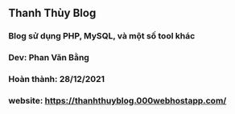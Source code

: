 ## Thanh Thùy Blog

### Blog sử dụng PHP, MySQL, và một số tool khác

### Dev: Phan Văn Bằng
### Hoàn thành: 28/12/2021

### website: https://thanhthuyblog.000webhostapp.com/
